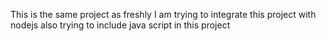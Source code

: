 This is the same project as freshly
I am trying to integrate this project with nodejs
also trying to include java script in this project
